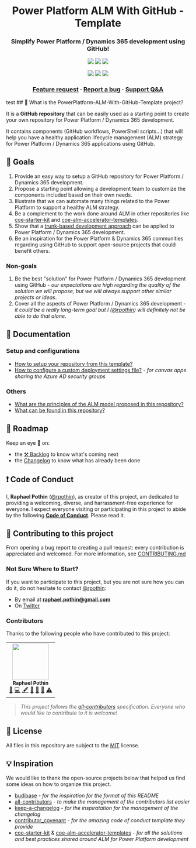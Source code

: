 <p align="center">
    <h1 align="center">
        Power Platform ALM With GitHub - Template
    </h1>
    <h3 align="center">
        Simplify Power Platform / Dynamics 365 development using GitHub!
    </h3>
</p>

<p align="center">
    <a href="https://github.com/rpothin/PowerPlatform-ALM-With-GitHub-Template/blob/main/LICENSE" alt="Repository License">
        <img src="https://img.shields.io/github/license/rpothin/PowerPlatform-ALM-With-GitHub-Template?color=yellow&label=License" /></a>
    <a href="https://github.com/rpothin/PowerPlatform-ALM-With-GitHub-Template/issues" alt="Open Issues">
        <img src="https://img.shields.io/github/issues-raw/rpothin/PowerPlatform-ALM-With-GitHub-Template?label=Open%20Issues" /></a>
    <a href="https://github.com/rpothin/PowerPlatform-ALM-With-GitHub-Template/pulls" alt="Open Pull Requests">
        <img src="https://img.shields.io/github/issues-pr-raw/rpothin/PowerPlatform-ALM-With-GitHub-Template?label=Open%20Pull%20Requests" /></a>
</p>

<p align="center">
    <a href="#watchers" alt="Watchers">
        <img src="https://img.shields.io/github/watchers/rpothin/PowerPlatform-ALM-With-GitHub-Template?style=social" /></a>
    <a href="#forks" alt="Forks">
        <img src="https://img.shields.io/github/forks/rpothin/PowerPlatform-ALM-With-GitHub-Template?style=social" /></a>
    <a href="#stars" alt="Stars">
        <img src="https://img.shields.io/github/stars/rpothin/PowerPlatform-ALM-With-GitHub-Template?style=social" /></a>
</p>

<h3 align="center">
  <a href="https://github.com/rpothin/PowerPlatform-ALM-With-GitHub-Template/discussions?discussions_q=category%3AIdeas">Feature request</a>
  <span> · </span>
  <a href="https://github.com/rpothin/PowerPlatform-ALM-With-GitHub-Template/issues/new?assignees=rpothin&labels=bug%2Ctriage&template=BUG.yml&title=%5BBug%5D+%3CTitle%3E">Report a bug</a>
  <span> · </span>
  <a href="https://github.com/rpothin/PowerPlatform-ALM-With-GitHub-Template/discussions/categories/q-a">Support Q&A</a>
</h3>
test
## 📢 What is the PowerPlatform-ALM-With-GitHub-Template project?

It is a **GitHub repository** that can be easily used as a starting point to create your own repository for Power Platform / Dynamics 365 development.

It contains components (GitHub workflows, PowerShell scripts...) that will help you have a healthy application lifecycle management (ALM) strategy for Power Platform / Dynamics 365 applications using GitHub.

## 🚀 Goals

1. Provide an easy way to setup a GitHub repository for Power Platform / Dynamics 365 development.
2. Propose a starting point allowing a development team to customize the components included based on their own needs.
3. Illustrate that we can automate many things related to the Power Platform to support a healthy ALM strategy.
4. Be a complement to the work done around ALM in other repositories like [coe-starter-kit](https://github.com/microsoft/coe-starter-kit) and [coe-alm-accelerator-templates](https://github.com/microsoft/coe-alm-accelerator-templates).
5. Show that a [trunk-based development approach](https://trunkbaseddevelopment.com/) can be applied to Power Platform / Dynamics 365 development.
6. Be an inspiration for the Power Platform & Dynamics 365 communities regarding using GitHub to support open-source projects that could benefit others. 

### Non-goals

1. Be the best "solution" for Power Platform / Dynamics 365 development using GitHub - *our expectations are high regarding the quality of the solution we will propose, but we will always support other similar projects or ideas*.
2. Cover all the aspects of Power Platform / Dynamics 365 development - *it could be a really long-term goal but I ([@rpothin](https://github.com/rpothin)) will definitely not be able to do that alone*.

## 📖 Documentation

### Setup and configurations

- [How to setup your repository from this template?](Documentation/Repository-Setup.md)
- [How to configure a custom deployment settings file?](Documentation/Custom-Deployment-Settings-File-Management.md) - *for canvas apps sharing the Azure AD security groups*

### Others

- [What are the principles of the ALM model proposed in this repository?](Documentation/ALM-Model.md)
- [What can be found in this repository?](Documentation/Repository-Content.md)

## 📅 Roadmap

Keep an eye 👀 on:
- the [⚒ Backlog](https://github.com/users/rpothin/projects/1/views/1) to know what's coming next
- the [Changelog](CHANGELOG.md) to know what has already been done

## ❗ Code of Conduct

I, **Raphael Pothin** ([@rpothin](https://github.com/rpothin)), as creator of this project, am dedicated to providing a welcoming, diverse, and harrassment-free experience for everyone.
I expect everyone visiting or participating in this project to abide by the following [**Code of Conduct**](CODE_OF_CONDUCT.md).
Please read it.

## 👐 Contributing to this project

From opening a bug report to creating a pull request: every contribution is appreciated and welcomed.
For more information, see [CONTRIBUTING.md](CONTRIBUTING.md)

### Not Sure Where to Start?

If you want to participate to this project, but you are not sure how you can do it, do not hesitate to contact [@rpothin](https://github.com/rpothin):
- By email at **raphael.pothin@gmail.com**
- On [Twitter](https://twitter.com/RaphaelPothin)

### Contributors

Thanks to the following people who have contributed to this project:
<!-- ALL-CONTRIBUTORS-LIST:START - Do not remove or modify this section -->
<!-- prettier-ignore-start -->
<!-- markdownlint-disable -->
<table>
  <tr>
    <td align="center"><a href="https://medium.com/rapha%C3%ABl-pothin"><img src="https://avatars0.githubusercontent.com/u/23240245?v=4" width="100px;" alt=""/><br /><sub><b>Raphael Pothin</b></sub></a><br /><a href="#ideas-rpothin" title="Ideas, Planning, & Feedback">🤔</a> <a href="https://github.com/rpothin/PowerPlatform-ALM-With-GitHub-Template/commits?author=rpothin" title="Code">💻</a> <a href="#content-rpothin" title="Content">🖋</a> <a href="https://github.com/rpothin/PowerPlatform-ALM-With-GitHub-Template/commits?author=rpothin" title="Documentation">📖</a> <a href="#maintenance-rpothin" title="Maintenance">🚧</a> <a href="#projectManagement-rpothin" title="Project Management">📆</a> <a href="https://github.com/rpothin/PowerPlatform-ALM-With-GitHub-Template/commits?author=rpothin" title="Tests">⚠️</a></td>
  </tr>
</table>

<!-- markdownlint-enable -->
<!-- prettier-ignore-end -->
<!-- ALL-CONTRIBUTORS-LIST:END -->

> *This project follows the [all-contributors](https://allcontributors.org/docs/en/specification) specification. Everyone who would like to contribute to it is welcome!*

## 📝 License

All files in this repository are subject to the [MIT](LICENSE) license.

## 💡 Inspiration

We would like to thank the open-source projects below that helped us find some ideas on how to organize this project.

- [budibase](https://github.com/Budibase/budibase/) - *for the inspiration for the format of this README*
- [all-contributors](https://github.com/all-contributors/all-contributors) - *to make the management of the contributors list easier*
- [keep-a-changelog](https://github.com/olivierlacan/keep-a-changelog) - *for the inspiratation for the management of the changelog*
- [contributor_covenant](https://github.com/EthicalSource/contributor_covenant) - *for the amazing code of conduct template they provide*
- [coe-starter-kit](https://github.com/microsoft/coe-starter-kit) & [coe-alm-accelerator-templates](https://github.com/microsoft/coe-alm-accelerator-templates) - *for all the solutions and best practices shared around ALM for Power Platform development*